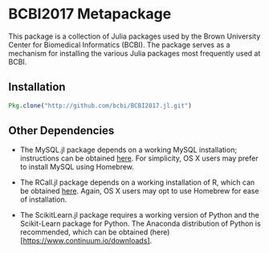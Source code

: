 # BCBI2017 Metapackage
This package is a collection of Julia packages used by the Brown University Center for Biomedical Informatics (BCBI). The package serves as a mechanism for installing the various Julia packages most frequently used at BCBI.

## Installation
```julia
Pkg.clone("http://github.com/bcbi/BCBI2017.jl.git")
```

## Other Dependencies
* The MySQL.jl package depends on a working MySQL installation; instructions can be obtained [here](https://dev.mysql.com/doc/refman/5.7/en/installing.html). For simplicity, OS X users may prefer to install MySQL using Homebrew.

* The RCall.jl package depends on a working installation of R, which can be obtained [here](https://www.r-project.org/). Again, OS X users may opt to use Homebrew for ease of installation.

* The ScikitLearn.jl package requires a working version of Python and the Scikit-Learn package for Python. The Anaconda distribution of Python is recommended, which can be obtained (here)[https://www.continuum.io/downloads].


     